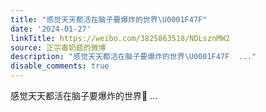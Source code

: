 ```yaml
---
title: "感觉天天都活在脑子要爆炸的世界\U0001F47F"
date: '2024-01-27'
linkTitle: https://weibo.com/3825863518/NDLsznMW2
source: 正宗毒奶菇的微博
description: "感觉天天都活在脑子要爆炸的世界\U0001F47F  ..."
disable_comments: true
---
```

感觉天天都活在脑子要爆炸的世界👿  ...